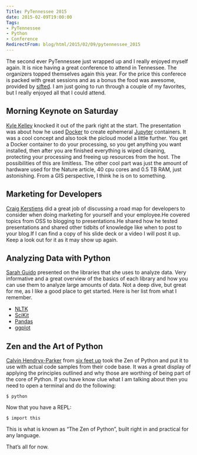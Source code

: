 ```yaml
---
Title: PyTennessee 2015
date: 2015-02-09T19:00:00
Tags:
- PyTennessee
- Python
- Conference
RedirectFrom: blog/html/2015/02/09/pytennessee_2015
---
```


The second ever PyTennessee just wrapped up and I really enjoyed myself again. It is nice having a great conference to attend in Tennessee. The organizers topped themselves again this year. For the price this conferece is packed with great sessions and as a bonus the food was awesome, provided by [sifted](http://www.siftednashville.co/). I am just going to run through a couple of my favorites, but I really enjoyed all that I could attend.

## Morning Keynote on Saturday

[Kyle Kelley](https://github.com/rgbkrk) knocked it out of the park right at the start. The presentation was about how he used [Docker](https://www.docker.com/) to create ephemeral [Jupyter](http://jupyter.org/) containers. It was a cool concept and also took the picloud model a little further. You get a Docker container to do your processing, so you get anything you want installed, then after you are finished everything is wiped cleaning, protecting your processing and freeing up resources from the host. The possibilities of this are limitless. The other cool part was just the amount of hardware used for the Nature article, 40 cpu cores and 0.5 TB RAM, just astonishing. From a GIS perspective, I think he is on to something.

## Marketing for Developers

[Craig Kerstiens](http://www.craigkerstiens.com/) did a great job of discussing a road map for developers to consider when doing marketing for yourself and your employee.He covered topics from OSS to blogging to presentations.He shared how he tested presentations and shared other tidbits of knowledge like when to post to your blog.If I can find a copy of his slide deck or a video I will post it up. Keep a look out for it as it may show up again.

## Analyzing Data with Python

[Sarah Guido](https://github.com/sarguido) presented on the libraries that she uses to analyze data. Very informative and a great overview of the basics of each library and how you can use them to analyze large amounts of data. Not a deep dive, but great for me, as I like a good place to get started. Here is her list from what I remember.

* [NLTK](http://www.nltk.org/)
* [SciKit](http://scikit-learn.org/stable/)
* [Pandas](http://pandas.pydata.org/)
* [ggplot](http://ggplot.yhathq.com/)

## Zen and the Art of Python

[Calvin Hendryx-Parker](https://www.sixfeetup.com/author/calvin) from [six feet up](https://www.sixfeetup.com) took the Zen of Python and put it to use with actual code samples from their code base. It was a great display of applying the principles outlined and why those are worthing of being part of the core of Python. If you have know clue what I am talking about then you need
to open a terminal and do the following:

```
$ python
```

Now that you have a REPL:

```
$ import this
```

This is what is known as “The Zen of Python”, built right in and practical for any language.

That’s all for now.
